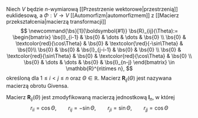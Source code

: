 Niech $V$ będzie $n$-wymiarową [[Przestrzenie wektorowe|przestrzenią]] euklidesową, a $\Phi:V\to V$ [[Automorfizm|automorfizmem]] z [[Macierz przekształcenia|macierzą transformacji]]
$$
\newcommand{\bs}[1]{\boldsymbol{#1}}
\bs{R}_{ij}(\Theta):=
\begin{bmatrix}
\bs{I}_{i-1} & \bs{0} & \dots & \dots & \bs{0} \\
\bs{0} & \textcolor{red}{\cos\Theta} & \bs{0} & \textcolor{\red}{-\sin\Theta} & \bs{0}\\
\bs{0} & \bs{0} & \bs{I}_{j-i-1} & \bs{0} & \bs{0} \\
\bs{0} & \textcolor{red}{\sin\Theta} & \bs{0} & \textcolor{red}{\cos\Theta} & \bs{0} \\
\bs{0} & \dots & \dots & \bs{0} & \bs{I}_{n-j}
\end{bmatrix} 
\in \mathbb{R}^{n\times n},
$$
określoną dla $1\le i \lt j \le n$ oraz $\Theta\in\mathbb{R}$. Macierz $\boldsymbol{R}_{ij}(\Theta)$ jest nazywana macierzą obrotu Givensa.

Macierz $\boldsymbol{R}_{ij}(\Theta)$ jest zmodyfikowaną macierzą jednostkową $\boldsymbol{I}_n$, w której
$$
r_{ii}=\cos\Theta,\qquad 
r_{ij}=-\sin\Theta,\qquad
r_{ji}=\sin\Theta,\qquad
r_{jj}=\cos\Theta
$$
